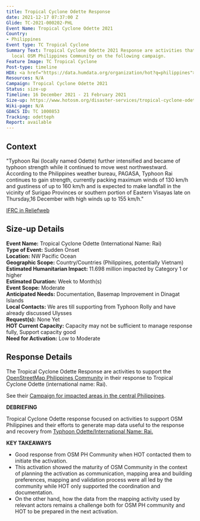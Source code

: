 ```yaml
---
title: Tropical Cyclone Odette Response
date: 2021-12-17 07:37:00 Z
Glide: TC-2021-000202-PHL
Event Name: Tropical Cyclone Odette 2021
Country:
- Philippines
Event type: TC Tropical Cyclone
Summary Text: Tropical Cyclone Odette 2021 Response are activities that support the
  local OSM Philippines Community on the following campaign.
Feature Image: TC Tropical Cyclone
Post-type: timeline
HDX: <a href="https://data.humdata.org/organization/hot?q=philippines">Philippines</a>
Resources: N/A
Campaign: Tropical Cyclone Odette 2021
Status: size-up
Timeline: 16 December 2021 - 21 February 2021
Size-up: https://www.hotosm.org/disaster-services/tropical-cyclone-odette-slash-rai-size-up/
Wiki-page: N/A
GDACS ID: TC 1000853
Tracking: odetteph
Report: available
---
```


<h2>Context</h2>

"Typhoon Rai (locally named Odette) further intensified and became of typhoon strength while it continued to move west northwestward. According to the Philippines weather bureau, PAGASA, Typhoon Rai continues to gain strength, currently packing maximum winds of 130 km/h and gustiness of up to 160 km/h and is expected to make landfall in the vicinity of Surigao Provinces or southern portion of Eastern Visayas late on Thursday,16 December with high winds up to 155 km/h." 

<a href="https://reliefweb.int/sites/reliefweb.int/files/resources/PDC_Typhoon_Rai_Philippines_UNOCHA_WFP_JADE_15DEC%202100UTC.pdf" target="_blank">IFRC in Reliefweb</a>

<h2>Size-up Details</h2>

<strong>Event Name:</strong> Tropical Cyclone Odette (International Name: Rai)<br>
<strong>Type of Event:</strong> Sudden Onset<br>
<strong>Location:</strong> NW Pacific Ocean<br>
<strong>Geographic Scope:</strong>  Country/Countries (Philippines, potentially Vietnam)<br>
<strong>Estimated Humanitarian Impact:</strong>  11.698 million impacted by Category 1 or higher<br>
<strong>Estimated Duration:</strong> Week to Month(s)<br>
<strong>Event Scope:</strong> Moderate<br>
<strong>Anticipated Needs:</strong> Documentation, Basemap Improvement in Dinagat Islands<br>
<strong>Local Contacts:</strong> We ares till supporting from Typhoon Rolly and have already discussed Ulysses<br>
<strong>Request(s):</strong> None Yet<br>
<strong>HOT Current Capacity:</strong> Capacity may not be sufficient to manage response fully, Support capacity good<br>
<strong>Need for Activation:</strong> Low to Moderate<be>


<h2>Response Details</h2>

The Tropical Cyclone Odette Response are activities to support the <a href="https://tasks.hotosm.org/organisations/13"> OpenStreetMap Philippines Community</a> in their response to Tropical Cyclone Odette (international name: Rai). 

See their <a href="https://tasks.hotosm.org/explore?campaign=Tropical%20Cyclone%20Odette%202021">Campaign for impacted areas in the central Philippines</a>.


<strong>DEBRIEFING</strong><br>

Tropical Cyclone Odette response focused on activities to support OSM Philippines and their efforts to generate map data useful to the response and recovery from <a href="https://en.wikipedia.org/wiki/Typhoon_Rai Typhoon Odette/International"> Typhoon Odette/International Name: Rai. </a>


<strong>KEY TAKEAWAYS</strong><br>

- Good response from OSM PH Community when HOT contacted them to initiate the activation.
- This activation showed the maturity of OSM Community in the context of planning the activation as communication, mapping area and building preferences, mapping and validation process were all led by the community while HOT only supported the coordination and documentation.
- On the other hand, how the data from the mapping activity used by relevant actors remains a challenge both for OSM PH community and HOT to be prepared in the next activation.
